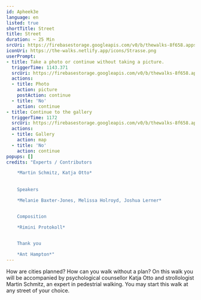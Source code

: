 ```yaml
---
id: Apheek3e
language: en
listed: true
shortTitle: Street
title: Street
duration: ~ 25 Min
srcUri: https://firebasestorage.googleapis.com/v0/b/thewalks-8f658.appspot.com/o/static%2Fmedias%2Fen_Apheek3e.mp3?alt=media&token=823e4502-7447-456e-84b9-16f2bd594858
iconUri: https://the-walks.netlify.app/icons/Strasse.png
userPrompt: 
- title: Take a photo or continue without taking a picture.
  triggerTime: 1143.371
  srcUri: https://firebasestorage.googleapis.com/v0/b/thewalks-8f658.appspot.com/o/static%2Fmedias%2Fde_Apheek3e_loop.mp3?alt=media&token=11ae3b0f-12b6-4cd2-8e54-03232e99b7ca
  actions:
  - title: Photo
    action: picture
    postAction: continue
  - title: 'No'
    action: continue
- title: Continue to the gallery
  triggerTime: 1172
  srcUri: https://firebasestorage.googleapis.com/v0/b/thewalks-8f658.appspot.com/o/static%2Fmedias%2Fmulti_Zeubeel8_loop.mp3?alt=media&token=88349085-3303-48b9-bdc6-fd7b09519a26
  actions:
  - title: Gallery
    action: map
  - title: 'No'
    action: continue 
popups: []
credits: "Experts / Contributors

	*Martin Schmitz, Katja Otto*
	
	
	Speakers

	*Melanie Baxter-Jones, Melissa Holroyd, Joshua Lerner*


	Composition

	*Rimini Protokoll*

	
	Thank you

	*Ant Hampton*"
---
```

How are cities planned? How can you walk without a plan? On this walk you will be accompanied by psychological counsellor Katja Otto and strollologist Martin Schmitz, an expert in pedestrial walking. You may start this walk at any street of your choice.